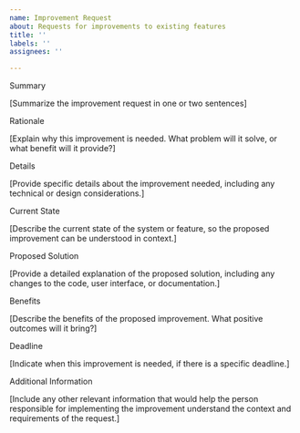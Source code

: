 ```yaml
---
name: Improvement Request
about: Requests for improvements to existing features
title: ''
labels: ''
assignees: ''

---
```


Summary

[Summarize the improvement request in one or two sentences]

Rationale

[Explain why this improvement is needed. What problem will it solve, or what benefit will it provide?]

Details

[Provide specific details about the improvement needed, including any technical or design considerations.]

Current State

[Describe the current state of the system or feature, so the proposed improvement can be understood in context.]

Proposed Solution

[Provide a detailed explanation of the proposed solution, including any changes to the code, user interface, or documentation.]

Benefits

[Describe the benefits of the proposed improvement. What positive outcomes will it bring?]

Deadline

[Indicate when this improvement is needed, if there is a specific deadline.]

Additional Information

[Include any other relevant information that would help the person responsible for implementing the improvement understand the context and requirements of the request.]
